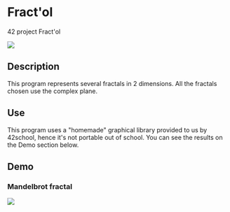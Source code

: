 # Fract'ol
42 project Fract'ol

<img src="https://github.com/rkirszba/Fract-ol/blob/master/media/Julia.mov">

## Description
This program represents several fractals in 2 dimensions.
All the fractals chosen use the complex plane.

## Use
This program uses a "homemade" graphical library provided to us by 42school, hence it's not portable out of school.
You can see the results on the Demo section below.

## Demo

### Mandelbrot fractal
<img src="https://github.com/rkirszba/Fract-ol/blob/master/media/Mandelbrot.mov">
